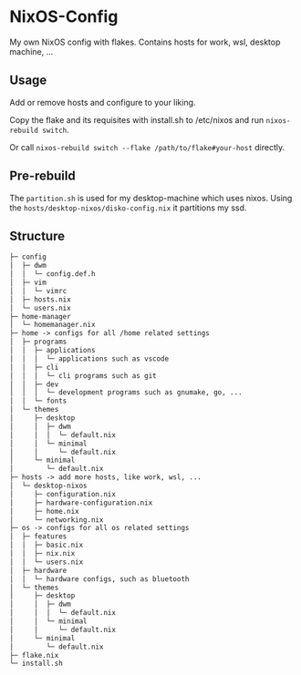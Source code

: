 # NixOS-Config

My own NixOS config with flakes. Contains hosts for work, wsl, desktop machine, ...


## Usage

Add or remove hosts and configure to your liking.

Copy the flake and its requisites with install.sh to /etc/nixos and run `nixos-rebuild switch`.

Or call `nixos-rebuild switch --flake /path/to/flake#your-host` directly.


## Pre-rebuild

The `partition.sh` is used for my desktop-machine which uses nixos. Using the `hosts/desktop-nixos/disko-config.nix` it partitions my ssd.


## Structure

```md
├─ config
│  ├─ dwm
│  │  └─ config.def.h
│  ├─ vim
│  │  └─ vimrc
│  ├─ hosts.nix
│  └─ users.nix
├─ home-manager
│  └─ homemanager.nix
├─ home -> configs for all /home related settings
│  ├─ programs
│  │  ├─ applications
│  │  │  └─ applications such as vscode
│  │  ├─ cli
│  │  │  └─ cli programs such as git
│  │  ├─ dev
│  │  │  └─ development programs such as gnumake, go, ...
│  │  └─ fonts
│  └─ themes
│     ├─ desktop
│     │  ├─ dwm
│     │  │  └─ default.nix
│     │  └─ minimal
│     │     └─ default.nix
│     └─ minimal
│        └─ default.nix
├─ hosts -> add more hosts, like work, wsl, ...
│  └─ desktop-nixos
│     ├─ configuration.nix
│     ├─ hardware-configuration.nix
│     ├─ home.nix
│     └─ networking.nix
├─ os -> configs for all os related settings
│  ├─ features
│  │  ├─ basic.nix
│  │  ├─ nix.nix
│  │  └─ users.nix
│  ├─ hardware
│  │  └─ hardware configs, such as bluetooth
│  └─ themes
│     ├─ desktop
│     │  ├─ dwm
│     │  │  └─ default.nix
│     │  └─ minimal
│     │     └─ default.nix
│     └─ minimal
│        └─ default.nix
├─ flake.nix
└─ install.sh
```
